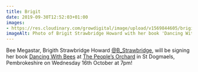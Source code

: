 ```yaml
---
title: Brigit
date: 2019-09-30T12:52:03+01:00
images: 
- https://res.cloudinary.com/growdigital/image/upload/v1569844605/brigit-strawbridge.jpg
imageAlt: Photo of Brigit Strawbridge Howard with her book 'Dancing With Bees'
---
```


Bee Megastar, Brigith Strawbridge Howard [@B_Strawbridge](https://mobile.twitter.com/B_Strawbridge), will be signing her book [Dancing With Bees](https://www.chelseagreen.com/product/dancing-with-bees/) at [The People’s Orchard](https://www.facebook.com/peoplesorchardstdogs/) in St Dogmaels, Pembrokeshire on Wednesday 16th October at 7pm! 
